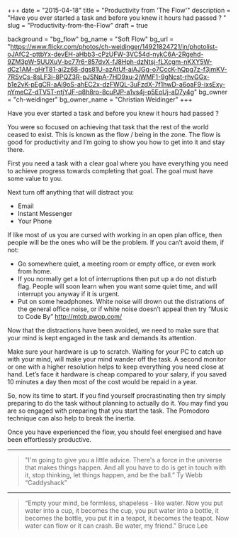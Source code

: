 +++
date = "2015-04-18"
title = "Productivity from 'The Flow'"
description = "Have you ever started a task and before you knew it hours had passed ? "
slug = "Productivity-from-the-Flow"
draft = true

background = "bg_flow"
bg_name = "Soft Flow"
bg_url = "https://www.flickr.com/photos/ch-weidinger/14921824721/in/photolist-oJAfC2-pttbYx-devEH-aHbb3-cPzUFW-3VC54d-nykC6A-2Rgehd-9ZM3pW-5UUXuV-bc77r6-857dvX-fJ8Hph-dzNtsj-fLXcgm-nKXY5W-dCz1AM-gHrT81-ai2z68-dgs81U-azAtUf-aiAJGg-o7CccK-hQpg7z-f3jmKV-7RSvCs-8sLF3i-8PQZ3R-pJSNpA-7HD9xu-2jWMF1-9gNcst-rhvGGx-b1e2vK-pEgCR-aAi9oS-ahEC2x-dzFWQL-3uFzdX-7f1hwD-a6oaF9-ixsExy-nYmeCZ-dTV5T-ntjYJF-q8h8ro-8cuPJP-a1vs4j-p5EoUj-aD7y4g"
bg_owner = "ch-weidinger"
bg_owner_name = "Christian Weidinger"
+++

Have you ever started a task and before you knew it hours had passed ? 

You were so focused on achieving that task that the rest of the world ceased to exist. This is known as the flow / being in the zone. The flow is good for productivity and I’m going to show you how to get into it and stay there.

First you need a task with a clear goal where you have everything you need to achieve progress towards completing that goal. The goal must have some value to you.



Next turn off anything that will distract you:

- Email
- Instant Messenger
- Your Phone

If like most of us you are cursed with working in an open plan office, then people will be the ones who will be the problem. If you can’t avoid them, if not:

- Go somewhere quiet, a meeting room or empty office, or even work from home.
- If you normally get a lot of interruptions then put up a do not disturb flag. People will soon learn when you want some quiet time, and will interrupt you anyway if it is urgent.
- Put on some headphones. White noise will drown out the distrations of the general office noise, or if white noise doesn’t appeal then try “Music to Code By” http://mtcb.pwop.com/


Now that the distractions have been avoided, we need to make sure that your mind is kept engaged in the task and demands its attention.

Make sure your hardware is up to scratch. Waiting for your PC to catch up with your mind, will make your mind wander off the task. A second monitor or one with a higher resolution helps to keep everything you need close at hand. Let’s face it hardware is cheap compared to your salary, if you saved 10 minutes a day then most of the cost would be repaid in a year.

So, now its time to start. If you find yourself procrastinating then try simply preparing to do the task without planning to actually do it. You may find you are so engaged with preparing that you start the task. The Pomodoro technique can also help to break the inertia.

Once you have experienced the flow, you should feel energised and have been effortlessly productive.




----------


> "I'm going to give you a little advice. There's a force in the universe that makes things happen. And all you have to do is get in touch with it, stop thinking, let things happen, and be the ball.” Ty Webb “Caddyshack”


----------


> “Empty your mind, be formless, shapeless - like water. Now you put water into a cup, it becomes the cup, you put water into a bottle, it becomes the bottle, you put it in a teapot, it becomes the teapot. Now water can flow or it can crash. Be water, my friend.” Bruce Lee